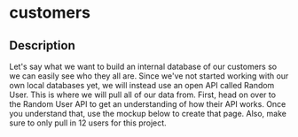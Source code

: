 # customers

## Description
Let's say what we want to build an internal database of our customers so we can easily see who they all are. Since we've not started working with our own local databases yet, we will instead use an open API called Random User. This is where we will pull all of our data from.
   First, head on over to the Random User API to get an understanding of how their API works. Once you understand that, use the mockup below to create that page.
   Also, make sure to only pull in 12 users for this project.
